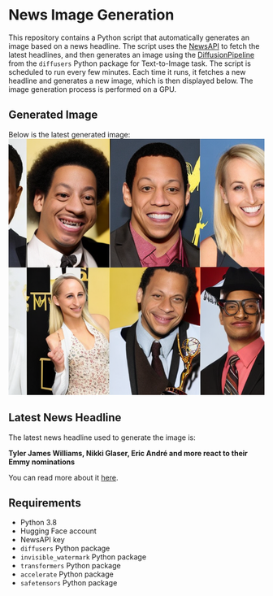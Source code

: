 # News Image Generation
This repository contains a Python script that automatically generates an image based on a news headline. The script uses the [NewsAPI](https://newsapi.org/) to fetch the latest headlines, and then generates an image using the [DiffusionPipeline](https://github.com/huggingface/diffusers) from the `diffusers` Python package for Text-to-Image task.
The script is scheduled to run every few minutes. Each time it runs, it fetches a new headline and generates a new image, which is then displayed below. The image generation process is performed on a GPU.

## Generated Image
Below is the latest generated image:
![Generated Image](image.png)

## Latest News Headline
The latest news headline used to generate the image is:

**Tyler James Williams, Nikki Glaser, Eric André and more react to their Emmy nominations**

You can read more about it [here](https://news.google.com/rss/articles/CBMiWWh0dHBzOi8vYXBuZXdzLmNvbS9hcnRpY2xlL2VtbXlzLTIwMjQtbm9taW5lZXMtcmVhY3Rpb25zLTQ3YWYxMDczMzdhN2UxZmZlNDEzNTM4MDA3ZGNkN2Iz0gEA?oc=5).

## Requirements
- Python 3.8
- Hugging Face account
- NewsAPI key
- `diffusers` Python package
- `invisible_watermark` Python package
- `transformers` Python package
- `accelerate` Python package
- `safetensors` Python package
